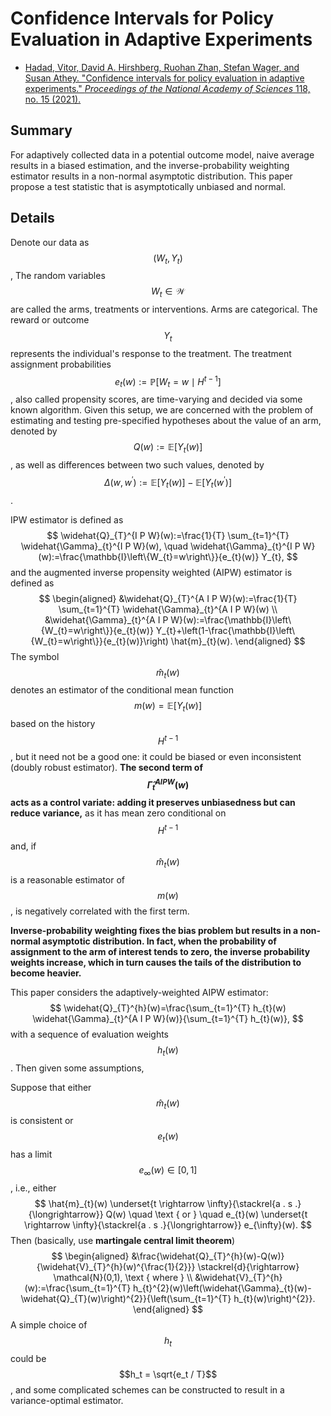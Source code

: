 # Confidence Intervals for Policy Evaluation in Adaptive Experiments

- [Hadad, Vitor, David A. Hirshberg, Ruohan Zhan, Stefan Wager, and Susan Athey. "Confidence intervals for policy evaluation in adaptive experiments." *Proceedings of the National Academy of Sciences* 118, no. 15 (2021).](https://www.pnas.org/content/118/15/e2014602118.short)



## Summary

For adaptively collected data in a potential outcome model, naive average results in a biased estimation, and the inverse-probability weighting estimator results in a non-normal asymptotic distribution. This paper propose a test statistic that is asymptotically unbiased and normal.

 

## Details

Denote our data as $$(W_t, Y_t)$$, The random variables $$W_{t} \in \mathcal{W}$$ are called the arms, treatments or interventions. Arms are categorical. The reward or outcome $$Y_{t}$$ represents the individual's response to the treatment. The treatment assignment probabilities $$e_{t}(w):=\mathbb{P}\left[W_{t}=w \mid H^{t-1}\right]$$, also called propensity scores, are time-varying and decided via some known algorithm. Given this setup, we are concerned with the problem of estimating and testing pre-specified hypotheses about the value of an arm, denoted by $$Q(w):=\mathbb{E}\left[Y_{t}(w)\right]$$, as well as differences between two such values, denoted by $$\Delta\left(w, w^{\prime}\right):=\mathbb{E}\left[Y_{t}(w)\right]-\mathbb{E}\left[Y_{t}\left(w^{\prime}\right)\right]$$. 

IPW estimator is defined as
$$
\widehat{Q}_{T}^{I P W}(w):=\frac{1}{T} \sum_{t=1}^{T} \widehat{\Gamma}_{t}^{I P W}(w), \quad \widehat{\Gamma}_{t}^{I P W}(w):=\frac{\mathbb{I}\left\{W_{t}=w\right\}}{e_{t}(w)} Y_{t},
$$
and the augmented inverse propensity weighted (AIPW) estimator is defined as
$$
\begin{aligned}
&\widehat{Q}_{T}^{A I P W}(w):=\frac{1}{T} \sum_{t=1}^{T} \widehat{\Gamma}_{t}^{A I P W}(w) \\
&\widehat{\Gamma}_{t}^{A I P W}(w):=\frac{\mathbb{I}\left\{W_{t}=w\right\}}{e_{t}(w)} Y_{t}+\left(1-\frac{\mathbb{I}\left\{W_{t}=w\right\}}{e_{t}(w)}\right) \hat{m}_{t}(w).
\end{aligned}
$$
The symbol $$\hat{m}_{t}(w)$$ denotes an estimator of the conditional mean function $$m(w)=\mathbb{E}\left[Y_{t}(w)\right]$$ based on the history $$H^{t-1}$$, but it need not be a good one: it could be biased or even inconsistent (doubly robust estimator). **The second term of $$\widehat{\Gamma}_{t}^{A I P W}(w)$$ acts as a control variate: adding it preserves unbiasedness but can reduce variance,** as it has mean zero conditional on $$H^{t-1}$$ and, if $$\hat{m}_{t}(w)$$ is a reasonable estimator of $$m(w)$$, is negatively correlated with the first term.

**Inverse-probability weighting fixes the bias problem but results in a non-normal asymptotic distribution. In fact, when the probability of assignment to the arm of interest tends to zero, the inverse probability weights increase, which in turn causes the tails of the distribution to become heavier.**

This paper considers the adaptively-weighted AIPW estimator:
$$
\widehat{Q}_{T}^{h}(w)=\frac{\sum_{t=1}^{T} h_{t}(w) \widehat{\Gamma}_{t}^{A I P W}(w)}{\sum_{t=1}^{T} h_{t}(w)},
$$
with a sequence of evaluation weights $$h_t(w)$$. Then given some assumptions,

Suppose that either $$\hat{m}_{t}(w)$$ is consistent or $$e_{t}(w)$$ has a limit $$e_{\infty}(w) \in[0,1]$$, i.e., either
$$
\hat{m}_{t}(w) \underset{t \rightarrow \infty}{\stackrel{a . s .}{\longrightarrow}} Q(w) \quad \text { or } \quad e_{t}(w) \underset{t \rightarrow \infty}{\stackrel{a . s .}{\longrightarrow}} e_{\infty}(w).
$$
Then (basically, use **martingale central limit theorem**)
$$
\begin{aligned}
&\frac{\widehat{Q}_{T}^{h}(w)-Q(w)}{\widehat{V}_{T}^{h}(w)^{\frac{1}{2}}} \stackrel{d}{\rightarrow} \mathcal{N}(0,1), \text { where } \\
&\widehat{V}_{T}^{h}(w):=\frac{\sum_{t=1}^{T} h_{t}^{2}(w)\left(\widehat{\Gamma}_{t}(w)-\widehat{Q}_{T}(w)\right)^{2}}{\left(\sum_{t=1}^{T} h_{t}(w)\right)^{2}}.
\end{aligned}
$$
A simple choice of $$h_t$$ could be $$h_t = \sqrt{e_t / T}$$, and some complicated schemes can be constructed to result in a variance-optimal estimator.

